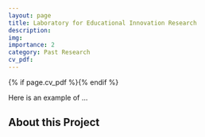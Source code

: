 ```yaml
---
layout: page
title: Laboratory for Educational Innovation Research
description:
img: 
importance: 2
category: Past Research
cv_pdf: 
---
```


{% if page.cv_pdf %}<a href="{{ page.cv_pdf | prepend: 'assets/pdf/' | relative_url}}" target="_blank" rel="noopener noreferrer" class="float-right"><i class="fas fa-file-pdf" style="font-size: 48px;"></i></a>{% endif %}

Here is an example of ...

## About this Project
